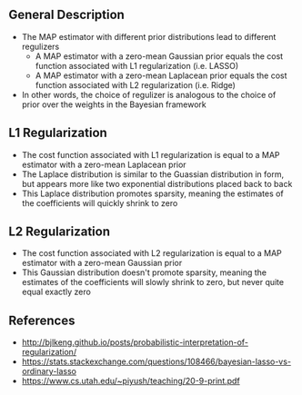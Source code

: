 ## General Description
- The MAP estimator with different prior distributions lead to different regulizers
	- A MAP estimator with a zero-mean Gaussian prior equals the cost function associated with L1 regularization (i.e. LASSO)
	- A MAP estimator with a zero-mean Laplacean prior equals the cost function associated with L2 regularization (i.e. Ridge)
- In other words, the choice of regulizer is analogous to the choice of prior over the weights in the Bayesian framework

## L1 Regularization
- The cost function associated with L1 regularization is equal to a MAP estimator with a zero-mean Laplacean prior
- The Laplace distribution is similar to the Guassian distribution in form, but appears more like two exponential distributions placed back to back
- This Laplace distribution promotes sparsity, meaning the estimates of the coefficients will quickly shrink to zero

## L2 Regularization
- The cost function associated with L2 regularization is equal to a MAP estimator with a zero-mean Gaussian prior
- This Gaussian distribution doesn't promote sparsity, meaning the estimates of the coefficients will slowly shrink to zero, but never quite equal exactly zero

## References
- http://bjlkeng.github.io/posts/probabilistic-interpretation-of-regularization/
- https://stats.stackexchange.com/questions/108466/bayesian-lasso-vs-ordinary-lasso
- https://www.cs.utah.edu/~piyush/teaching/20-9-print.pdf
